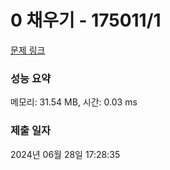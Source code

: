 # 0 채우기 - 175011/1 

[문제 링크](https://level.goorm.io/exam/175011/0-%EC%B1%84%EC%9A%B0%EA%B8%B0/quiz/1) 

### 성능 요약

메모리: 31.54 MB, 시간: 0.03 ms

### 제출 일자

2024년 06월 28일 17:28:35

